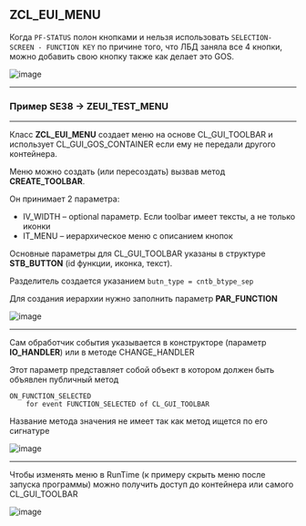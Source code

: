 ## ZCL_EUI_MENU

Когда ```PF-STATUS``` полон кнопками и нельзя использовать ```SELECTION-SCREEN - FUNCTION KEY``` по причине того, что ЛБД заняла все 4 кнопки, можно добавить свою кнопку также как делает это GOS.

 ![image](https://user-images.githubusercontent.com/36256417/80451042-50829680-893c-11ea-98cf-04eda51a6b9f.png)

***

### Пример SE38 -> ZEUI_TEST_MENU

---

Класс **ZCL_EUI_MENU** создает меню на основе CL_GUI_TOOLBAR и использует CL_GUI_GOS_CONTAINER если ему не передали другого контейнера.

Меню можно создать (или пересоздать) вызвав метод **CREATE_TOOLBAR**.

Он принимает 2 параметра:
* IV_WIDTH – optional параметр. Если toolbar имеет тексты, а не только иконки
* IT_MENU – иерархическое меню с описанием кнопок

Основные параметры для CL_GUI_TOOLBAR указаны в структуре **STB_BUTTON** (id функции, иконка, текст).

Разделитель создается указанием ```butn_type = cntb_btype_sep```
 
Для создания иерархии нужно заполнить параметр **PAR_FUNCTION**

![image](https://user-images.githubusercontent.com/36256417/80451272-d9013700-893c-11ea-9f6e-43b588689d68.png) 

---

Сам обработчик события указывается в конструкторе (параметр **IO_HANDLER**) или в методе CHANGE_HANDLER

Этот параметр представляет собой объект в котором должен быть объявлен публичный метод

```abap
ON_FUNCTION_SELECTED
    for event FUNCTION_SELECTED of CL_GUI_TOOLBAR
```
Название метода значения не имеет так как метод ищется по его сигнатуре
 
![image](https://user-images.githubusercontent.com/36256417/80451340-0948d580-893d-11ea-8023-05defe15d6df.png)

---

Чтобы изменять меню в RunTime (к примеру скрыть меню после запуска программы) можно получить доступ до контейнера или самого CL_GUI_TOOLBAR
 
![image](https://user-images.githubusercontent.com/36256417/80451378-2382b380-893d-11ea-810e-661d0fef4f3d.png)




